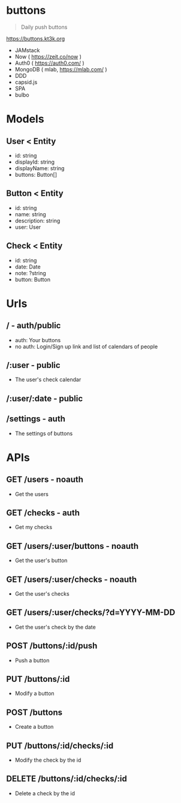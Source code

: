 # buttons

> Daily push buttons

https://buttons.kt3k.org

- JAMstack
- Now ( https://zeit.co/now )
- Auth0 ( https://auth0.com/ )
- MongoDB ( mlab, https://mlab.com/ )
- DDD
- capsid.js
- SPA
- bulbo

# Models
## User < Entity
- id: string
- displayId: string
- displayName: string
- buttons: Button[]
## Button < Entity
- id: string
- name: string
- description: string
- user: User
## Check < Entity
- id: string
- date: Date
- note: ?string
- button: Button

# Urls

## / - auth/public

- auth: Your buttons
- no auth: Login/Sign up link and list of calendars of people

## /:user - public

- The user's check calendar

## /:user/:date - public

## /settings - auth

- The settings of buttons

# APIs

## GET /users - noauth

- Get the users

## GET /checks - auth

- Get my checks

## GET /users/:user/buttons - noauth

- Get the user's button

## GET /users/:user/checks - noauth

- Get the user's checks

## GET /users/:user/checks/?d=YYYY-MM-DD

- Get the user's check by the date

## POST /buttons/:id/push

- Push a button

## PUT /buttons/:id

- Modify a button

## POST /buttons

- Create a button

## PUT /buttons/:id/checks/:id

- Modify the check by the id

## DELETE /buttons/:id/checks/:id

- Delete a check by the id
